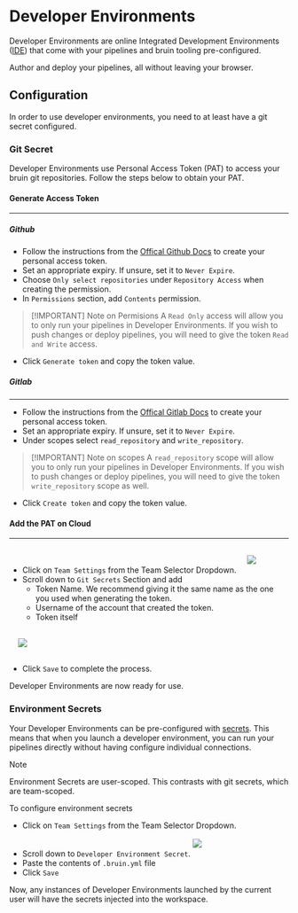 # Developer Environments

Developer Environments are online Integrated Development Environments ([IDE](https://en.wikipedia.org/wiki/Integrated_development_environment)) that come with your pipelines and bruin tooling pre-configured.

Author and deploy your pipelines, all without leaving your browser.

## Configuration

In order to use developer environments, you need to at least have a git secret configured.

### Git Secret 

Developer Environments use Personal Access Token (PAT) to access your bruin git repositories. Follow the steps below to obtain your PAT.

#### Generate Access Token
---

##### Github
- Follow the instructions from the [Offical Github Docs](https://docs.github.com/en/authentication/keeping-your-account-and-data-secure/managing-your-personal-access-tokens#creating-a-fine-grained-personal-access-token) to create your personal access token.
- Set an appropriate expiry. If unsure, set it to `Never Expire`.
- Choose `Only select repositories` under `Repository Access` when creating the permission.
- In `Permissions` section, add `Contents` permission. 
> [!IMPORTANT] Note on Permisions
> A `Read Only` access will allow you to only run your pipelines in Developer Environments. If you wish to push changes 
> or deploy pipelines, you will need to give the token `Read and Write` access.
- Click `Generate token` and copy the token value.

##### Gitlab
---
- Follow the instructions from the [Offical Gitlab Docs](https://docs.gitlab.com/user/profile/personal_access_tokens/#create-a-personal-access-token) to create your personal access token.
- Set an appropriate expiry. If unsure, set it to `Never Expire`.
- Under scopes select `read_repository` and `write_repository`.
> [!IMPORTANT] Note on scopes
> A `read_repository` scope will allow you to only run your pipelines in Developer Environments. If you wish to push changes 
> or deploy pipelines, you will need to give the token `write_repository` scope as well.
- Click `Create token` and copy the token value.

#### Add the PAT on Cloud
---
- Click on `Team Settings` from the Team Selector Dropdown. <img style="padding: 1rem" src="/public/dev-env/dropdown-team-settings.png">
- Scroll down to `Git Secrets` Section and add
    - Token Name. We recommend giving it the same name as the one you used when generating the token.
    - Username of the account that created the token.
    - Token itself

<img style="padding: 1rem" src="/public/dev-env/git-secret.png">

- Click `Save` to complete the process.

Developer Environments are now ready for use.

### Environment Secrets

Your Developer Environments can be pre-configured with [secrets](/secrets/bruinyml.md). This means that when you launch a developer environment, you can run your pipelines directly without having configure individual connections.

> [!NOTE]
> Environment Secrets are user-scoped. This contrasts with git secrets, which are team-scoped.

To configure environment secrets
- Click on `Team Settings` from the Team Selector Dropdown. 
- Scroll down to `Developer Environment Secret`. <img style="padding: 1rem 0" src="/public/dev-env/environment-secret.png">
- Paste the contents of `.bruin.yml` file
- Click `Save`

Now, any instances of Developer Environments launched by the current user will have the secrets injected into the workspace. 
